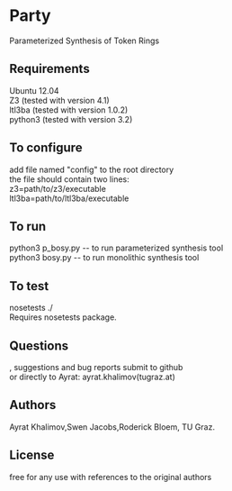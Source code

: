 Party
=====

Parameterized Synthesis of Token Rings

## Requirements ##
Ubuntu 12.04     
Z3 (tested with version 4.1)      
ltl3ba (tested with version 1.0.2)       
python3 (tested with version 3.2)       

## To configure ##
add file named "config" to the root directory       
the file should contain two lines:      
z3=path/to/z3/executable       
ltl3ba=path/to/ltl3ba/executable        

## To run ##
python3 p_bosy.py -- to run parameterized synthesis tool         
python3 bosy.py -- to run monolithic synthesis tool         

## To test ##
nosetests ./        
Requires nosetests package.

## Questions ##
, suggestions and bug reports submit to github      
or directly to Ayrat: ayrat.khalimov(tugraz.at)

## Authors ##
Ayrat Khalimov,Swen Jacobs,Roderick Bloem, TU Graz.

## License ## 
free for any use with references to the original authors
